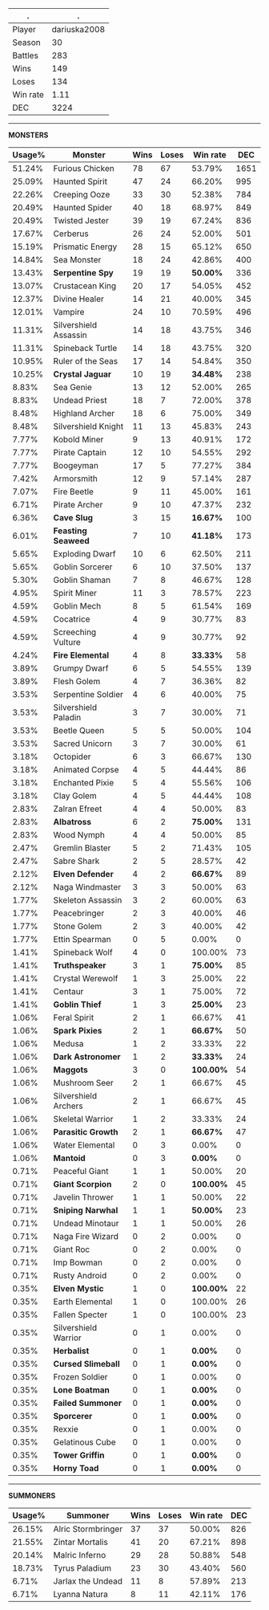 .|.
|-|-
Player|dariuska2008
Season|30
Battles|283
Wins|149
Loses|134
Win rate|1.11
DEC|3224

---
**MONSTERS**

Usage%|Monster|Wins|Loses|Win rate|DEC|
-|-|-|-|-|-|
51.24%|Furious Chicken|78|67|53.79%|1651|
25.09%|Haunted Spirit|47|24|66.20%|995|
22.26%|Creeping Ooze|33|30|52.38%|784|
20.49%|Haunted Spider|40|18|68.97%|849|
20.49%|Twisted Jester|39|19|67.24%|836|
17.67%|Cerberus|26|24|52.00%|501|
15.19%|Prismatic Energy|28|15|65.12%|650|
14.84%|Sea Monster|18|24|42.86%|400|
13.43%|**Serpentine Spy**|19|19|**50.00%**|336|
13.07%|Crustacean King|20|17|54.05%|452|
12.37%|Divine Healer|14|21|40.00%|345|
12.01%|Vampire|24|10|70.59%|496|
11.31%|Silvershield Assassin|14|18|43.75%|346|
11.31%|Spineback Turtle|14|18|43.75%|320|
10.95%|Ruler of the Seas|17|14|54.84%|350|
10.25%|**Crystal Jaguar**|10|19|**34.48%**|238|
8.83%|Sea Genie|13|12|52.00%|265|
8.83%|Undead Priest|18|7|72.00%|378|
8.48%|Highland Archer|18|6|75.00%|349|
8.48%|Silvershield Knight|11|13|45.83%|243|
7.77%|Kobold Miner|9|13|40.91%|172|
7.77%|Pirate Captain|12|10|54.55%|292|
7.77%|Boogeyman|17|5|77.27%|384|
7.42%|Armorsmith|12|9|57.14%|287|
7.07%|Fire Beetle|9|11|45.00%|161|
6.71%|Pirate Archer|9|10|47.37%|232|
6.36%|**Cave Slug**|3|15|**16.67%**|100|
6.01%|**Feasting Seaweed**|7|10|**41.18%**|173|
5.65%|Exploding Dwarf|10|6|62.50%|211|
5.65%|Goblin Sorcerer|6|10|37.50%|137|
5.30%|Goblin Shaman|7|8|46.67%|128|
4.95%|Spirit Miner|11|3|78.57%|223|
4.59%|Goblin Mech|8|5|61.54%|169|
4.59%|Cocatrice|4|9|30.77%|83|
4.59%|Screeching Vulture|4|9|30.77%|92|
4.24%|**Fire Elemental**|4|8|**33.33%**|58|
3.89%|Grumpy Dwarf|6|5|54.55%|139|
3.89%|Flesh Golem|4|7|36.36%|82|
3.53%|Serpentine Soldier|4|6|40.00%|75|
3.53%|Silvershield Paladin|3|7|30.00%|71|
3.53%|Beetle Queen|5|5|50.00%|104|
3.53%|Sacred Unicorn|3|7|30.00%|61|
3.18%|Octopider|6|3|66.67%|130|
3.18%|Animated Corpse|4|5|44.44%|86|
3.18%|Enchanted Pixie|5|4|55.56%|106|
3.18%|Clay Golem|4|5|44.44%|108|
2.83%|Zalran Efreet|4|4|50.00%|83|
2.83%|**Albatross**|6|2|**75.00%**|131|
2.83%|Wood Nymph|4|4|50.00%|85|
2.47%|Gremlin Blaster|5|2|71.43%|105|
2.47%|Sabre Shark|2|5|28.57%|42|
2.12%|**Elven Defender**|4|2|**66.67%**|89|
2.12%|Naga Windmaster|3|3|50.00%|63|
1.77%|Skeleton Assassin|3|2|60.00%|63|
1.77%|Peacebringer|2|3|40.00%|46|
1.77%|Stone Golem|2|3|40.00%|42|
1.77%|Ettin Spearman|0|5|0.00%|0|
1.41%|Spineback Wolf|4|0|100.00%|73|
1.41%|**Truthspeaker**|3|1|**75.00%**|85|
1.41%|Crystal Werewolf|1|3|25.00%|22|
1.41%|Centaur|3|1|75.00%|72|
1.41%|**Goblin Thief**|1|3|**25.00%**|23|
1.06%|Feral Spirit|2|1|66.67%|41|
1.06%|**Spark Pixies**|2|1|**66.67%**|50|
1.06%|Medusa|1|2|33.33%|22|
1.06%|**Dark Astronomer**|1|2|**33.33%**|24|
1.06%|**Maggots**|3|0|**100.00%**|54|
1.06%|Mushroom Seer|2|1|66.67%|45|
1.06%|Silvershield Archers|2|1|66.67%|45|
1.06%|Skeletal Warrior|1|2|33.33%|24|
1.06%|**Parasitic Growth**|2|1|**66.67%**|47|
1.06%|Water Elemental|0|3|0.00%|0|
1.06%|**Mantoid**|0|3|**0.00%**|0|
0.71%|Peaceful Giant|1|1|50.00%|20|
0.71%|**Giant Scorpion**|2|0|**100.00%**|45|
0.71%|Javelin Thrower|1|1|50.00%|22|
0.71%|**Sniping Narwhal**|1|1|**50.00%**|23|
0.71%|Undead Minotaur|1|1|50.00%|26|
0.71%|Naga Fire Wizard|0|2|0.00%|0|
0.71%|Giant Roc|0|2|0.00%|0|
0.71%|Imp Bowman|0|2|0.00%|0|
0.71%|Rusty Android|0|2|0.00%|0|
0.35%|**Elven Mystic**|1|0|**100.00%**|22|
0.35%|Earth Elemental|1|0|100.00%|26|
0.35%|Fallen Specter|1|0|100.00%|23|
0.35%|Silvershield Warrior|0|1|0.00%|0|
0.35%|**Herbalist**|0|1|**0.00%**|0|
0.35%|**Cursed Slimeball**|0|1|**0.00%**|0|
0.35%|Frozen Soldier|0|1|0.00%|0|
0.35%|**Lone Boatman**|0|1|**0.00%**|0|
0.35%|**Failed Summoner**|0|1|**0.00%**|0|
0.35%|**Sporcerer**|0|1|**0.00%**|0|
0.35%|Rexxie|0|1|0.00%|0|
0.35%|Gelatinous Cube|0|1|0.00%|0|
0.35%|**Tower Griffin**|0|1|**0.00%**|0|
0.35%|**Horny Toad**|0|1|**0.00%**|0|

---
**SUMMONERS**

Usage%|Summoner|Wins|Loses|Win rate|DEC|
-|-|-|-|-|-|
26.15%|Alric Stormbringer|37|37|50.00%|826|
21.55%|Zintar Mortalis|41|20|67.21%|898|
20.14%|Malric Inferno|29|28|50.88%|548|
18.73%|Tyrus Paladium|23|30|43.40%|560|
6.71%|Jarlax the Undead|11|8|57.89%|213|
6.71%|Lyanna Natura|8|11|42.11%|176|
